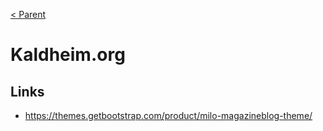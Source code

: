 [< Parent](../Readme.md)

# Kaldheim.org

## Links

- <https://themes.getbootstrap.com/product/milo-magazineblog-theme/>
